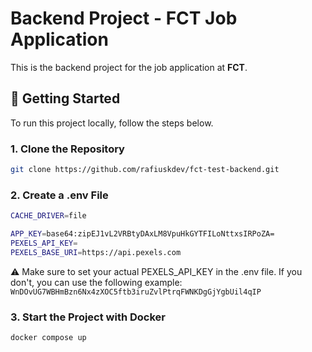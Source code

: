 # Backend Project - FCT Job Application

This is the backend project for the job application at **FCT**.

## 🚀 Getting Started

To run this project locally, follow the steps below.

### 1. Clone the Repository

```bash
git clone https://github.com/rafiuskdev/fct-test-backend.git
```



### 2. Create a .env File

```bash
CACHE_DRIVER=file

APP_KEY=base64:zipEJ1vL2VRBtyDAxLM8VpuHkGYTFILoNttxsIRPoZA=
PEXELS_API_KEY=
PEXELS_BASE_URI=https://api.pexels.com
```
⚠️ Make sure to set your actual PEXELS_API_KEY in the .env file. If you don't, you can use the following example: ```WnDOvUG7WBHmBzn6Nx4zXOC5ftb3iruZvlPtrqFWNKDgGjYgbUil4qIP```


### 3. Start the Project with Docker

```bash
docker compose up
```